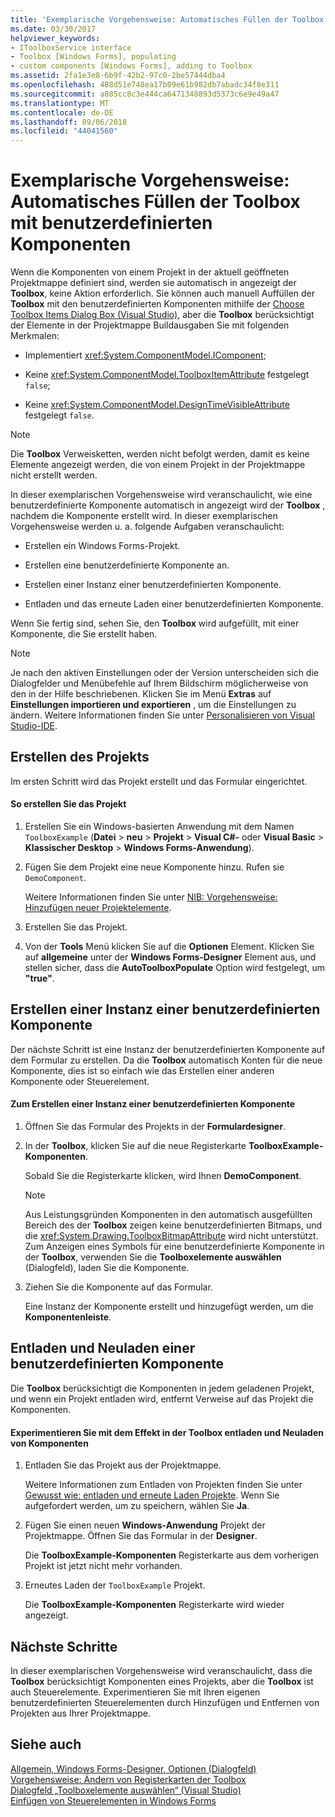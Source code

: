```yaml
---
title: 'Exemplarische Vorgehensweise: Automatisches Füllen der Toolbox mit benutzerdefinierten Komponenten'
ms.date: 03/30/2017
helpviewer_keywords:
- IToolboxService interface
- Toolbox [Windows Forms], populating
- custom components [Windows Forms], adding to Toolbox
ms.assetid: 2fa1e3e8-6b9f-42b2-97c0-2be57444dba4
ms.openlocfilehash: 488d51e748ea17b09e61b982db7abadc34f8e311
ms.sourcegitcommit: a885cc8c3e444ca6471348893d5373c6e9e49a47
ms.translationtype: MT
ms.contentlocale: de-DE
ms.lasthandoff: 09/06/2018
ms.locfileid: "44041560"
---
```

# <a name="walkthrough-automatically-populating-the-toolbox-with-custom-components"></a>Exemplarische Vorgehensweise: Automatisches Füllen der Toolbox mit benutzerdefinierten Komponenten
Wenn die Komponenten von einem Projekt in der aktuell geöffneten Projektmappe definiert sind, werden sie automatisch in angezeigt der **Toolbox**, keine Aktion erforderlich. Sie können auch manuell Auffüllen der **Toolbox** mit den benutzerdefinierten Komponenten mithilfe der [Choose Toolbox Items Dialog Box (Visual Studio)](https://msdn.microsoft.com/library/bd07835f-18a8-433e-bccc-7141f65263bb), aber die **Toolbox** berücksichtigt der Elemente in der Projektmappe Buildausgaben Sie mit folgenden Merkmalen:  
  
-   Implementiert <xref:System.ComponentModel.IComponent>;  
  
-   Keine <xref:System.ComponentModel.ToolboxItemAttribute> festgelegt `false`;  
  
-   Keine <xref:System.ComponentModel.DesignTimeVisibleAttribute> festgelegt `false`.  
  
> [!NOTE]
>  Die **Toolbox** Verweisketten, werden nicht befolgt werden, damit es keine Elemente angezeigt werden, die von einem Projekt in der Projektmappe nicht erstellt werden.  
  
 In dieser exemplarischen Vorgehensweise wird veranschaulicht, wie eine benutzerdefinierte Komponente automatisch in angezeigt wird der **Toolbox** , nachdem die Komponente erstellt wird. In dieser exemplarischen Vorgehensweise werden u. a. folgende Aufgaben veranschaulicht:  
  
-   Erstellen ein Windows Forms-Projekt.  
  
-   Erstellen eine benutzerdefinierte Komponente an.  
  
-   Erstellen einer Instanz einer benutzerdefinierten Komponente.  
  
-   Entladen und das erneute Laden einer benutzerdefinierten Komponente.  
  
 Wenn Sie fertig sind, sehen Sie, den **Toolbox** wird aufgefüllt, mit einer Komponente, die Sie erstellt haben.  
  
> [!NOTE]
>  Je nach den aktiven Einstellungen oder der Version unterscheiden sich die Dialogfelder und Menübefehle auf Ihrem Bildschirm möglicherweise von den in der Hilfe beschriebenen. Klicken Sie im Menü **Extras** auf **Einstellungen importieren und exportieren** , um die Einstellungen zu ändern. Weitere Informationen finden Sie unter [Personalisieren von Visual Studio-IDE](/visualstudio/ide/personalizing-the-visual-studio-ide).  
  
## <a name="creating-the-project"></a>Erstellen des Projekts  
 Im ersten Schritt wird das Projekt erstellt und das Formular eingerichtet.  
  
#### <a name="to-create-the-project"></a>So erstellen Sie das Projekt  
  
1.  Erstellen Sie ein Windows-basierten Anwendung mit dem Namen `ToolboxExample` (**Datei** > **neu** > **Projekt**  >  **Visual C#-** oder **Visual Basic** > **Klassischer Desktop** > **Windows Forms-Anwendung**).  
  
2.  Fügen Sie dem Projekt eine neue Komponente hinzu. Rufen sie `DemoComponent`.  
  
     Weitere Informationen finden Sie unter [NIB: Vorgehensweise: Hinzufügen neuer Projektelemente](https://msdn.microsoft.com/library/63d3e16b-de6e-4bb5-a0e3-ecec762201ce).  
  
3.  Erstellen Sie das Projekt.  
  
4.  Von der **Tools** Menü klicken Sie auf die **Optionen** Element. Klicken Sie auf **allgemeine** unter der **Windows Forms-Designer** Element aus, und stellen sicher, dass die **AutoToolboxPopulate** Option wird festgelegt, um **"true"**.  
  
## <a name="creating-an-instance-of-a-custom-component"></a>Erstellen einer Instanz einer benutzerdefinierten Komponente  
 Der nächste Schritt ist eine Instanz der benutzerdefinierten Komponente auf dem Formular zu erstellen. Da die **Toolbox** automatisch Konten für die neue Komponente, dies ist so einfach wie das Erstellen einer anderen Komponente oder Steuerelement.  
  
#### <a name="to-create-an-instance-of-a-custom-component"></a>Zum Erstellen einer Instanz einer benutzerdefinierten Komponente  
  
1.  Öffnen Sie das Formular des Projekts in der **Formulardesigner**.  
  
2.  In der **Toolbox**, klicken Sie auf die neue Registerkarte **ToolboxExample-Komponenten**.  
  
     Sobald Sie die Registerkarte klicken, wird Ihnen **DemoComponent**.  
  
    > [!NOTE]
    >  Aus Leistungsgründen Komponenten in den automatisch ausgefüllten Bereich des der **Toolbox** zeigen keine benutzerdefinierten Bitmaps, und die <xref:System.Drawing.ToolboxBitmapAttribute> wird nicht unterstützt. Zum Anzeigen eines Symbols für eine benutzerdefinierte Komponente in der **Toolbox**, verwenden Sie die **Toolboxelemente auswählen** (Dialogfeld), laden Sie die Komponente.  
  
3.  Ziehen Sie die Komponente auf das Formular.  
  
     Eine Instanz der Komponente erstellt und hinzugefügt werden, um die **Komponentenleiste**.  
  
## <a name="unloading-and-reloading-a-custom-component"></a>Entladen und Neuladen einer benutzerdefinierten Komponente  
 Die **Toolbox** berücksichtigt die Komponenten in jedem geladenen Projekt, und wenn ein Projekt entladen wird, entfernt Verweise auf das Projekt die Komponenten.  
  
#### <a name="to-experiment-with-the-effect-on-the-toolbox-of-unloading-and-reloading-components"></a>Experimentieren Sie mit dem Effekt in der Toolbox entladen und Neuladen von Komponenten  
  
1.  Entladen Sie das Projekt aus der Projektmappe.  
  
     Weitere Informationen zum Entladen von Projekten finden Sie unter [Gewusst wie: entladen und erneute Laden Projekte](https://msdn.microsoft.com/library/abc0155b-8fcb-4ffc-95b6-698518a7100b). Wenn Sie aufgefordert werden, um zu speichern, wählen Sie **Ja**.  
  
2.  Fügen Sie einen neuen **Windows-Anwendung** Projekt der Projektmappe. Öffnen Sie das Formular in der **Designer**.  
  
     Die **ToolboxExample-Komponenten** Registerkarte aus dem vorherigen Projekt ist jetzt nicht mehr vorhanden.  
  
3.  Erneutes Laden der `ToolboxExample` Projekt.  
  
     Die **ToolboxExample-Komponenten** Registerkarte wird wieder angezeigt.  
  
## <a name="next-steps"></a>Nächste Schritte  
 In dieser exemplarischen Vorgehensweise wird veranschaulicht, dass die **Toolbox** berücksichtigt Komponenten eines Projekts, aber die **Toolbox** ist auch Steuerelemente. Experimentieren Sie mit Ihren eigenen benutzerdefinierten Steuerelementen durch Hinzufügen und Entfernen von Projekten aus Ihrer Projektmappe.  
  
## <a name="see-also"></a>Siehe auch  
 [Allgemein, Windows Forms-Designer, Optionen (Dialogfeld)](https://msdn.microsoft.com/library/8dd170af-72f0-4212-b04b-034ceee92834)  
 [Vorgehensweise: Ändern von Registerkarten der Toolbox](https://msdn.microsoft.com/library/21285050-cadd-455a-b1f5-a2289a89c4db)  
 [Dialogfeld „Toolboxelemente auswählen“ (Visual Studio)](https://msdn.microsoft.com/library/bd07835f-18a8-433e-bccc-7141f65263bb)  
 [Einfügen von Steuerelementen in Windows Forms](../../../../docs/framework/winforms/controls/putting-controls-on-windows-forms.md)
